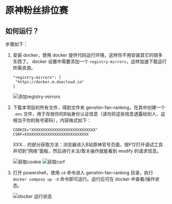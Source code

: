 # 原神粉丝排位赛

## 如何运行？

步骤如下：

1. 安装 docker，使用 docker 提供代码运行环境，这样你不用安装其它的很多东西了。
   docker 设置中需要添加一个 `registry-mirrors`，这样加速下载运行所需资源。
   
   ```
   "registry-mirrors": [
    "https://docker.m.daocloud.io"
   ]
   ```
    ![添加registry-mirrors](https://github.com/user-attachments/assets/0b2ecfaf-e6f0-4e5f-beed-200515d92f33)

2. 下载本项目的所有文件，得到文件夹 genshin-fan-ranking，在其中创建一个 `.env` 文件，用于存放你的B站身份认证信息（请勿将这些信息透露给别人，这相当于你的账号密码），内容格式如下：
   
   ```
   COOKIE="XXXXXXXXXXXXXXXXXXXXXXXXXXXX"
   CSRF=XXXXXXXXXXXXXXXXXXXXXXXXXXXX
   ```
   XXX... 的部分获取方法：浏览器进入B站原神官号页面，按F12打开调试工具并切到“网络”面板，然后进行关注/取关操作就能看到 modify 的请求信息。
   
   ![获取cookie](https://github.com/user-attachments/assets/2535a995-1230-4538-bd0c-bb9c6582e026)
   ![获取csrf](https://github.com/user-attachments/assets/6f5bdefa-b75b-44e8-9a65-942ba4af1f94)

4. 打开 powershell，使用 `cd` 命令进入 genshin-fan-ranking 目录，执行 `docker compose up -d` 命令即可运行。运行后可在 docker 中查看/操作状态。
   
   ![docker 运行状态](https://github.com/user-attachments/assets/6a49d161-0da1-4dba-99a8-46b25441a463)
